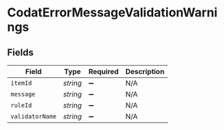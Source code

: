 # CodatErrorMessageValidationWarnings


## Fields

| Field              | Type               | Required           | Description        |
| ------------------ | ------------------ | ------------------ | ------------------ |
| `itemId`           | *string*           | :heavy_minus_sign: | N/A                |
| `message`          | *string*           | :heavy_minus_sign: | N/A                |
| `ruleId`           | *string*           | :heavy_minus_sign: | N/A                |
| `validatorName`    | *string*           | :heavy_minus_sign: | N/A                |